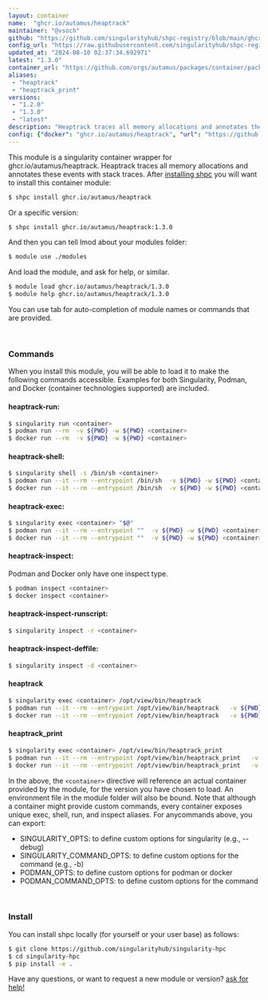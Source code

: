 ```yaml
---
layout: container
name:  "ghcr.io/autamus/heaptrack"
maintainer: "@vsoch"
github: "https://github.com/singularityhub/shpc-registry/blob/main/ghcr.io/autamus/heaptrack/container.yaml"
config_url: "https://raw.githubusercontent.com/singularityhub/shpc-registry/main/ghcr.io/autamus/heaptrack/container.yaml"
updated_at: "2024-08-10 02:37:34.692971"
latest: "1.3.0"
container_url: "https://github.com/orgs/autamus/packages/container/package/heaptrack"
aliases:
 - "heaptrack"
 - "heaptrack_print"
versions:
 - "1.2.0"
 - "1.3.0"
 - "latest"
description: "Heaptrack traces all memory allocations and annotates these events with stack traces."
config: {"docker": "ghcr.io/autamus/heaptrack", "url": "https://github.com/orgs/autamus/packages/container/package/heaptrack", "maintainer": "@vsoch", "description": "Heaptrack traces all memory allocations and annotates these events with stack traces.", "latest": {"1.3.0": "sha256:74a2ea0fedfcf274054935beea22f863251a5788733433995cb2e7cf6de59610"}, "tags": {"1.2.0": "sha256:f44972b6f31dcc6778f984d097a3e75f034c17a01c27af0c0ef5903cf75960f7", "1.3.0": "sha256:74a2ea0fedfcf274054935beea22f863251a5788733433995cb2e7cf6de59610", "latest": "sha256:74a2ea0fedfcf274054935beea22f863251a5788733433995cb2e7cf6de59610"}, "aliases": {"heaptrack": "/opt/view/bin/heaptrack", "heaptrack_print": "/opt/view/bin/heaptrack_print"}}
---
```


This module is a singularity container wrapper for ghcr.io/autamus/heaptrack.
Heaptrack traces all memory allocations and annotates these events with stack traces.
After [installing shpc](#install) you will want to install this container module:


```bash
$ shpc install ghcr.io/autamus/heaptrack
```

Or a specific version:

```bash
$ shpc install ghcr.io/autamus/heaptrack:1.3.0
```

And then you can tell lmod about your modules folder:

```bash
$ module use ./modules
```

And load the module, and ask for help, or similar.

```bash
$ module load ghcr.io/autamus/heaptrack/1.3.0
$ module help ghcr.io/autamus/heaptrack/1.3.0
```

You can use tab for auto-completion of module names or commands that are provided.

<br>

### Commands

When you install this module, you will be able to load it to make the following commands accessible.
Examples for both Singularity, Podman, and Docker (container technologies supported) are included.

#### heaptrack-run:

```bash
$ singularity run <container>
$ podman run --rm  -v ${PWD} -w ${PWD} <container>
$ docker run --rm  -v ${PWD} -w ${PWD} <container>
```

#### heaptrack-shell:

```bash
$ singularity shell -s /bin/sh <container>
$ podman run --it --rm --entrypoint /bin/sh  -v ${PWD} -w ${PWD} <container>
$ docker run --it --rm --entrypoint /bin/sh  -v ${PWD} -w ${PWD} <container>
```

#### heaptrack-exec:

```bash
$ singularity exec <container> "$@"
$ podman run --it --rm --entrypoint ""  -v ${PWD} -w ${PWD} <container> "$@"
$ docker run --it --rm --entrypoint ""  -v ${PWD} -w ${PWD} <container> "$@"
```

#### heaptrack-inspect:

Podman and Docker only have one inspect type.

```bash
$ podman inspect <container>
$ docker inspect <container>
```

#### heaptrack-inspect-runscript:

```bash
$ singularity inspect -r <container>
```

#### heaptrack-inspect-deffile:

```bash
$ singularity inspect -d <container>
```


#### heaptrack

```bash
$ singularity exec <container> /opt/view/bin/heaptrack
$ podman run --it --rm --entrypoint /opt/view/bin/heaptrack   -v ${PWD} -w ${PWD} <container> -c " $@"
$ docker run --it --rm --entrypoint /opt/view/bin/heaptrack   -v ${PWD} -w ${PWD} <container> -c " $@"
```


#### heaptrack_print

```bash
$ singularity exec <container> /opt/view/bin/heaptrack_print
$ podman run --it --rm --entrypoint /opt/view/bin/heaptrack_print   -v ${PWD} -w ${PWD} <container> -c " $@"
$ docker run --it --rm --entrypoint /opt/view/bin/heaptrack_print   -v ${PWD} -w ${PWD} <container> -c " $@"
```



In the above, the `<container>` directive will reference an actual container provided
by the module, for the version you have chosen to load. An environment file in the
module folder will also be bound. Note that although a container
might provide custom commands, every container exposes unique exec, shell, run, and
inspect aliases. For anycommands above, you can export:

 - SINGULARITY_OPTS: to define custom options for singularity (e.g., --debug)
 - SINGULARITY_COMMAND_OPTS: to define custom options for the command (e.g., -b)
 - PODMAN_OPTS: to define custom options for podman or docker
 - PODMAN_COMMAND_OPTS: to define custom options for the command

<br>

### Install

You can install shpc locally (for yourself or your user base) as follows:

```bash
$ git clone https://github.com/singularityhub/singularity-hpc
$ cd singularity-hpc
$ pip install -e .
```

Have any questions, or want to request a new module or version? [ask for help!](https://github.com/singularityhub/singularity-hpc/issues)